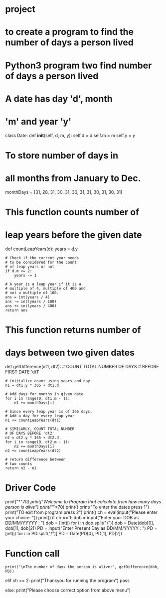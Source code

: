 # project
# to create a program to find the number of days a person lived
# Python3 program two find number of days a person lived
# A date has day 'd', month
# 'm' and year 'y'

class Date:
    def __init__(self, d, m, y):
        self.d = d
        self.m = m
        self.y = y


# To store number of days in
# all months from January to Dec.
monthDays = [31, 28, 31, 30, 31, 30,
             31, 31, 30, 31, 30, 31]


# This function counts number of
# leap years before the given date

def countLeapYears(d):
    years = d.y

    # Check if the current year needs
    # to be considered for the count
    # of leap years or not
    if d.m <= 2:
        years -= 1

    # A year is a leap year if it is a
    # multiple of 4, multiple of 400 and
    # not a multiple of 100.
    ans = int(years / 4)
    ans -= int(years / 100)
    ans += int(years / 400)
    return ans


# This function returns number of
# days between two given dates

def getDifference(dt1, dt2):
    # COUNT TOTAL NUMBER OF DAYS
    # BEFORE FIRST DATE 'dt1'

    # initialize count using years and day
    n1 = dt1.y * 365 + dt1.d

    # Add days for months in given date
    for i in range(0, dt1.m - 1):
        n1 += monthDays[i]

    # Since every leap year is of 366 days,
    # Add a day for every leap year
    n1 += countLeapYears(dt1)

    # SIMILARLY, COUNT TOTAL NUMBER
    # OF DAYS BEFORE 'dt2'
    n2 = dt2.y * 365 + dt2.d
    for i in range(0, dt2.m - 1):
        n2 += monthDays[i]
    n2 += countLeapYears(dt2)

    # return difference between
    # two counts
    return n2 - n1


# Driver Code
print("*"*70)
print("Welcome to Program that calculate from how many days person is alive")
print("*"*70)
print()
print("To enter the dates press 1")
print("TO exit from program press 2")
print()
ch = eval(input("Please enter your choice: "))
print()
if ch == 1:
    dob = input("Enter your DOB as DD/MM/YYYYY : ")
    dob = [int(i) for i in dob.split("/")]
    dob = Date(dob[0], dob[1], dob[2])
    PD = input("Enter Present Day as DD/MM/YYYYY : ")
    PD = [int(i) for i in PD.split("/")]
    PD = Date(PD[0], PD[1], PD[2])

# Function call
    print("\nThe number of days the person is alive:", getDifference(dob, PD))
elif ch == 2:
    print("Thankyou for running the program")
    pass

else:
    print("Please choose correct option from above menu")

